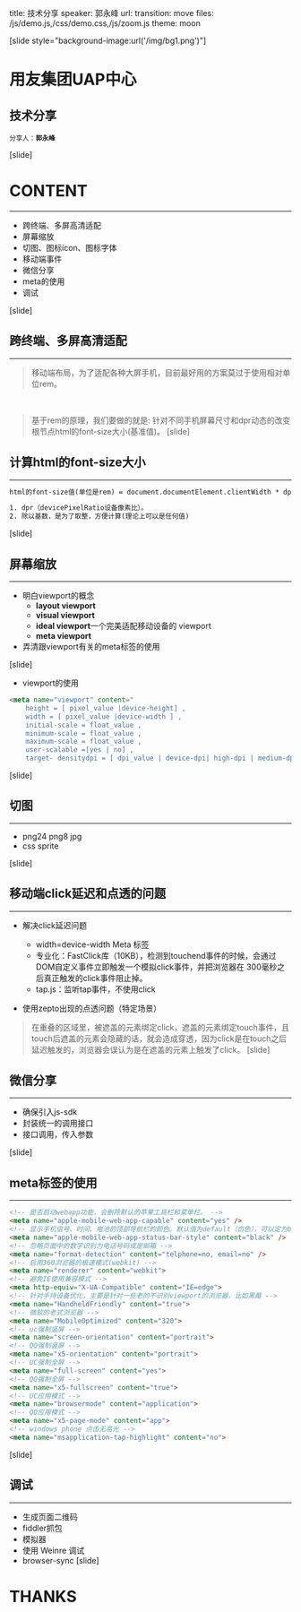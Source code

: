 title: 技术分享
speaker: 郭永峰
url: 
transition: move
files: /js/demo.js,/css/demo.css,/js/zoom.js
theme: moon

[slide style="background-image:url('/img/bg1.png')"]
# 用友集团UAP中心
## 技术分享
<small>分享人：**郭永峰**</small>

[slide]
# CONTENT
---

- 跨终端、多屏高清适配
- 屏幕缩放
- 切图、图标icon、图标字体
- 移动端事件
- 微信分享
- meta的使用
- 调试

[slide]
## 跨终端、多屏高清适配
---

> 移动端布局，为了适配各种大屏手机，目前最好用的方案莫过于使用相对单位rem。

<br>

> 基于rem的原理，我们要做的就是: 针对不同手机屏幕尺寸和dpr动态的改变根节点html的font-size大小(基准值)。
[slide]
## 计算html的font-size大小
---

```html
html的font-size值(单位是rem) = document.documentElement.clientWidth * dpr / 基数

1. dpr（devicePixelRatio设备像素比）。
2. 除以基数，是为了取整，方便计算(理论上可以是任何值)
```
[slide]
## 屏幕缩放
---

- 明白viewport的概念
	* **layout viewport**
	* **visual viewport**
	* **ideal viewport**一个完美适配移动设备的 viewport
	* **meta viewport**
- 弄清跟viewport有关的meta标签的使用

[slide]
- viewport的使用

```html
<meta name="viewport" content="  
    height = [ pixel_value |device-height] , 
    width = [ pixel_value |device-width ] , 
    initial-scale = float_value , 
    minimum-scale = float_value , 
    maximum-scale = float_value , 
    user-scalable =[yes | no] , 
    target- densitydpi = [ dpi_value | device-dpi| high-dpi | medium-dpi | low-dpi] " />
```
[slide]
## 切图
---

- png24 png8 jpg 
- css sprite

[slide]
## 移动端click延迟和点透的问题
---

- 解决click延迟问题
	* width=device-width Meta 标签
	* 专业化：FastClick库（10KB），检测到touchend事件的时候，会通过 DOM自定义事件立即触发一个模拟click事件，并把浏览器在 300毫秒之后真正触发的click事件阻止掉。
	* tap.js：监听tap事件，不使用click

- 使用zepto出现的点透问题（特定场景）
> 在重叠的区域里，被遮盖的元素绑定click，遮盖的元素绑定touch事件，且touch后遮盖的元素会隐藏的话，就会造成穿透，因为click是在touch之后延迟触发的，浏览器会误认为是在遮盖的元素上触发了click。
[slide]
## 微信分享
---

- 确保引入js-sdk
- 封装统一的调用接口
- 接口调用，传入参数

[slide]
## meta标签的使用
---

```html
<!-- 是否启动webapp功能，会删除默认的苹果工具栏和菜单栏。 -->
<meta name="apple-mobile-web-app-capable" content="yes" />
<!-- 显示手机信号、时间、电池的顶部导航栏的颜色。默认值为default（白色），可以定为black（黑色）和black-translucent（灰色半透明） -->
<meta name="apple-mobile-web-app-status-bar-style" content="black" />
<!-- 忽略页面中的数字识别为电话号码或是邮箱 -->
<meta name="format-detection" content="telphone=no, email=no" />
<!-- 启用360浏览器的极速模式(webkit) -->
<meta name="renderer" content="webkit">
<!-- 避免IE使用兼容模式 -->
<meta http-equiv="X-UA-Compatible" content="IE=edge">
<!-- 针对手持设备优化，主要是针对一些老的不识别viewport的浏览器，比如黑莓 -->
<meta name="HandheldFriendly" content="true">
<!-- 微软的老式浏览器 -->
<meta name="MobileOptimized" content="320">
<!-- uc强制竖屏 -->
<meta name="screen-orientation" content="portrait">
<!-- QQ强制竖屏 -->
<meta name="x5-orientation" content="portrait">
<!-- UC强制全屏 -->
<meta name="full-screen" content="yes">
<!-- QQ强制全屏 -->
<meta name="x5-fullscreen" content="true">
<!-- UC应用模式 -->
<meta name="browsermode" content="application">
<!-- QQ应用模式 -->
<meta name="x5-page-mode" content="app">
<!-- windows phone 点击无高光 -->
<meta name="msapplication-tap-highlight" content="no">
```
[slide]
## 调试
---

- 生成页面二维码
- fiddler抓包
- 模拟器
- 使用 Weinre 调试
- browser-sync
[slide]
# THANKS